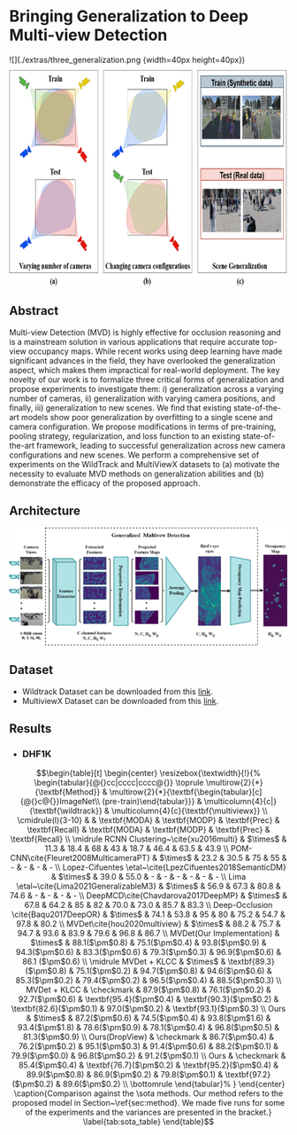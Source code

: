 # Bringing Generalization to Deep Multi-view Detection
![](./extras/three_generalization.png {width=40px height=40px})
<img src="./extras/three_generalization.png" height="400">
## Abstract
Multi-view Detection (MVD) is highly effective for occlusion reasoning and is a
mainstream solution in various applications that require accurate top-view occupancy
maps. While recent works using deep learning have made significant advances in the
field, they have overlooked the generalization aspect, which makes them impractical
for real-world deployment. The key novelty of our work is to formalize three critical
forms of generalization and propose experiments to investigate them: i) generalization
across a varying number of cameras, ii) generalization with varying camera positions,
and finally, iii) generalization to new scenes. We find that existing state-of-the-art models
show poor generalization by overfitting to a single scene and camera configuration. We
propose modifications in terms of pre-training, pooling strategy, regularization, and loss
function to an existing state-of-the-art framework, leading to successful generalization
across new camera configurations and new scenes. We perform a comprehensive set of
experiments on the WildTrack and MultiViewX datasets to (a) motivate the necessity to
evaluate MVD methods on generalization abilities and (b) demonstrate the efficacy of
the proposed approach.

## Architecture
![](./extras/MVDarch.png)

## Dataset
* Wildtrack Dataset can be downloaded from this [link](https://www.epfl.ch/labs/cvlab/data/data-wildtrack/).
* MultiviewX Dataset can be downloaded from this [link](https://github.com/hou-yz/MultiviewX).

## Results

* ### DHF1K
```math
\begin{table}[t]
\begin{center}
\resizebox{\textwidth}{!}{%
\begin{tabular}{@{}cc|cccc|cccc@{}}
\toprule
\multirow{2}{*}{\textbf{Method}} &
  \multirow{2}{*}{\textbf{\begin{tabular}[c]{@{}c@{}}ImageNet\\ (pre-train)\end{tabular}}} &
  \multicolumn{4}{c|}{\textbf{\wildtrack}} &
  \multicolumn{4}{c}{\textbf{\multiviewx}} \\ \cmidrule(l){3-10} 
                 &     & \textbf{MODA}  & \textbf{MODP}  & \textbf{Prec}  & \textbf{Recall} & \textbf{MODA}  & \textbf{MODP}  & \textbf{Prec}  & \textbf{Recall} \\ \midrule
RCNN  Clustering~\cite{xu2016multi} &  $\times$   & 11.3           & 18.4           & 68             & 43              & 18.7           & 46.4           & 63.5           & 43.9            \\
POM-CNN\cite{Fleuret2008MulticameraPT}          &   $\times$  & 23.2           & 30.5           & 75             & 55              & -              & -              & -              & -               \\
Lopez-Cifuentes \etal~\cite{LpezCifuentes2018SemanticDM}    &  $\times$   & 39.0           & 55.0           & -          & -          & -              & -              & -              & -               \\
Lima \etal~\cite{Lima2021GeneralizableM3}      &  $\times$   & 56.9           & 67.3           & 80.8           & 74.6            & -              & -              & -              & -               \\
DeepMCD\cite{Chavdarova2017DeepMP}          &  $\times$   & 67.8           & 64.2           & 85             & 82              & 70.0           & 73.0           & 85.7           & 83.3            \\
Deep-Occlusion \cite{Baqu2017DeepOR}  &  $\times$   & 74.1           & 53.8           & 95             & 80              & 75.2           & 54.7           & 97.8           & 80.2            \\
MVDet\cite{hou2020multiview}            &   $\times$  & 88.2           & 75.7           & 94.7           & 93.6            & 83.9           & 79.6           & 96.8           & 86.7            \\
MVDet(Our Implementation)            &   $\times$  & 88.1($\pm$0.8) & 75.1($\pm$0.4) & 93.8($\pm$0.9) & 94.3($\pm$0.6)  & 83.3($\pm$0.6) & 79.3($\pm$0.3) & 96.9($\pm$0.6) & 86.1 ($\pm$0.6) \\ \midrule
MVDet + KLCC     &  $\times$   & \textbf{89.3}($\pm$0.8) & 75.1($\pm$0.2) & 94.7($\pm$0.8) & 94.6($\pm$0.6)  & 85.3($\pm$0.2) & 79.4($\pm$0.2) & 96.5($\pm$0.4) & 88.5($\pm$0.3)  \\
MVDet + KLCC     & \checkmark & 87.9($\pm$0.8) & 76.1($\pm$0.2) & 92.7($\pm$0.6) & \textbf{95.4}($\pm$0.4)  & \textbf{90.3}($\pm$0.2) & \textbf{82.6}($\pm$0.1) & 97.0($\pm$0.2) & \textbf{93.1}($\pm$0.3)  \\
Ours             &  $\times$   & 87.2($\pm$0.6) & 74.5($\pm$0.4) & 93.8($\pm$1.6) & 93.4($\pm$1.8)  & 78.6($\pm$0.9) & 78.1($\pm$0.4) & 96.8($\pm$0.5) & 81.3($\pm$0.9)  \\

Ours(DropView) & \checkmark & 86.7($\pm$0.4) & 76.2($\pm$0.2) & 95.1($\pm$0.3) & 91.4($\pm$0.6) & 88.2($\pm$0.1) & 79.9($\pm$0.0) & 96.8($\pm$0.2) & 91.2($\pm$0.1) \\

Ours             & \checkmark & 85.4($\pm$0.4) & \textbf{76.7}($\pm$0.2) & \textbf{95.2}($\pm$0.4) & 89.9($\pm$0.8)  & 86.9($\pm$0.2) & 79.8($\pm$0.1) & \textbf{97.2}($\pm$0.2) & 89.6($\pm$0.2)  \\ \bottomrule
\end{tabular}%
}
\end{center}
\caption{Comparison against the \sota methods. Our method refers to the proposed model in Section~\ref{sec:method}. We made five runs for some of the experiments and the variances are presented in the bracket.}
\label{tab:sota_table}
\end{table}
```
